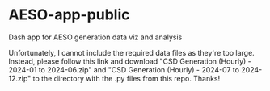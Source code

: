 # AESO-app-public
Dash app for AESO generation data viz and analysis

Unfortunately, I cannot include the required data files as they're too large. Instead, please follow this link and download "CSD Generation (Hourly) - 2024-01 to 2024-06.zip" and "CSD Generation (Hourly) - 2024-07 to 2024-12.zip" to the directory with the .py files from this repo. Thanks!
